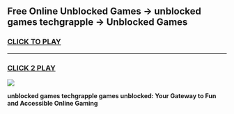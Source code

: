 
## Free Online Unblocked Games → unblocked games techgrapple → Unblocked Games
<h3>
<a href="https://premium.freeplayer.one?title=unblocked_games_techgrapple&ref=21F">CLICK TO PLAY</a></h3>
<hr>

<h3>
<a href="https://premium.freeplayer.one?title=unblocked_games_techgrapple&ref=21F">CLICK 2 PLAY</a>
  
</h3>

<a href="https://premium.freeplayer.one?title=unblocked_games_techgrapple&ref=21F/"><img src="https://clearcache.store/games.png"></a>


**unblocked games techgrapple games unblocked: Your Gateway to Fun and Accessible Online Gaming**
